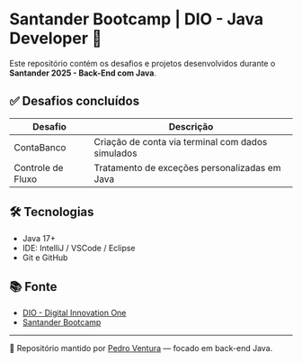 # Santander Bootcamp | DIO - Java Developer 🚀

Este repositório contém os desafios e projetos desenvolvidos durante o **Santander 2025 - Back-End com Java**.


## ✅ Desafios concluídos

| Desafio                      | Descrição                                                  |
|-----------------------------|--------------------------------------------------------------|
| ContaBanco                  | Criação de conta via terminal com dados simulados           |
| Controle de Fluxo           | Tratamento de exceções personalizadas em Java               |


## 🛠️ Tecnologias

- Java 17+
- IDE: IntelliJ / VSCode / Eclipse
- Git e GitHub

## 📚 Fonte

- [DIO - Digital Innovation One](https://www.dio.me/)
- [Santander Bootcamp](https://web.dio.me/track/santander-2025-java-back-end)

---

📌 Repositório mantido por [Pedro Ventura](https://github.com/PedroDev-io) — focado em back-end Java.
